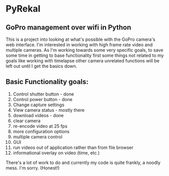 # PyRekal
GoPro management over wifi in Python
---

This is a project into looking at what's possible with the GoPro camera's web interface. I'm interested in working with high frame rate video and multiple cameras.
As I'm working towards some very specific goals, to save some time in getting to base functionality first some things not related to my goals like working with timelapse other camera unrelated functions will be left out until I get the basics down.

## Basic Functionality goals:
 1. Control shutter button - done
 2. Control power button - done
 3. Change capture settings
 4. View camera status - mostly there
 5. download videos - done
 6. clear camera 
 7. re-encode video at 25 fps
 8. more configuration options
 9. multiple camera control
 10. GUI
 11. run videos out of application rather than from file browser
 12. informational overlay on video (time, etc.)

There's a lot of work to do and currently my code is quite frankly, a noodly mess.
I'm sorry. (Honest!)
